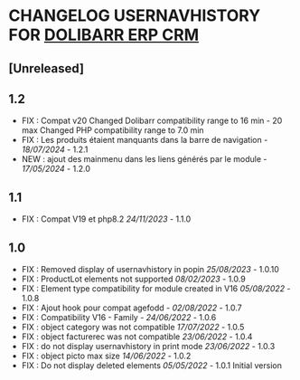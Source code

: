 # CHANGELOG USERNAVHISTORY FOR [DOLIBARR ERP CRM](https://www.dolibarr.org)

## [Unreleased]




## 1.2

- FIX : Compat v20
  Changed Dolibarr compatibility range to 16 min - 20 max
  Changed PHP compatibility range to 7.0 min
- FIX : Les produits étaient manquants dans la barre de navigation - *18/07/2024* - 1.2.1
- NEW : ajout des mainmenu dans les liens générés par le module - *17/05/2024* - 1.2.0

## 1.1

- FIX : Compat V19 et php8.2 *24/11/2023* - 1.1.0

## 1.0

- FIX : Removed display of usernavhistory in popin *25/08/2023* - 1.0.10
- FIX : ProductLot elements not supported *08/02/2023* - 1.0.9
- FIX : Element type compatibility for module created in V16  *05/08/2022* - 1.0.8
- FIX : Ajout hook pour compat agefodd - *02/08/2022* - 1.0.7
- FIX : Compatibility V16 - Family - *24/06/2022* - 1.0.6
- FIX : object category was not compatible *17/07/2022* - 1.0.5
- FIX : object facturerec was not compatible *23/06/2022* - 1.0.4
- FIX : do not display usernavhistory in print mode *23/06/2022* - 1.0.3
- FIX : object picto max size *14/06/2022* - 1.0.2
- FIX : Do not display deleted elements *05/05/2022* - 1.0.1
Initial version
